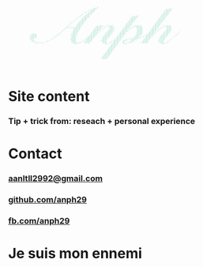 
<pre style="font: 4px/2px monospace;color:#33BC8C;overflow:hidden;border:none">










                                                                           ;                                                                                        
                                                                        ;;;                                                                                         
                                                                      ;;;;                                                          `.,:;;                          
                                                                    ;.;;;`                                                          ;;;;;                           
                                                                  .: ;;;:                                                          ;;;;;:                           
                                                                 ;  ;;;;                                                           ;;;;;                            
                                                               `:  ;;;;                                                           ;;;;;                             
                                                              ;   ;;;;                                                           ,;;;;;                             
                                                             ;   ;;;;                                                            ;;;;;                              
                                                            ;   ;;;;,                                   `.,:;.                  ;;;;;`                              
                                                           :   ;;;;;                                   `;;;;;                  `;;;;;                               
                                                         `,   .;;;;                                    ;;;;;                   ;;;;;                                
                                                        .,    ;;;;                                    :;;;;,                  :;;;;,                                
                                                       ,.    ;;;;:                                    ;;;;;                   ;;;;;                                 
                                                      ..    ;;;;;                                    ;;;;;                   ;;;;;                                  
                                                     .,    .;;;;                                    `;;;;:                  `;;;;:                                  
                                                    `,     ;;;;:                                    ;;;;;                   ;;;;;                                   
                                                   `:     ;;;;;                                    ;;;;;                   :;;;;                                    
                                                   ;     `;;;;`                                    ;;;;:                   ;;;;;                                    
                                                  ;      ;;;;;            ,,::;;  `;;;;;`         ;;;;;   ;;;;;;          ;;;;;   `;;;;;:                           
                                                 ;      :;;;;            ,;;;;;  ;`  ;;;;        .;;;;  ;, ;;;;;;        `;;;;.  ;.  ;;;;                           
                                                ;:::::::;;;;;            ;;;;;  ;    ;;;;        ;;;;; ;    ;;;;;        ;;;;;  ;    :;;;.                          
                                               ;       ;;;;;            ;;;;;,`:     ;;;;       ;;;;; ;     :;;;;       ;;;;; `;     ;;;;.                          
                                              ;        ;;;;;            ;;;;;`,     ,;;;;       ;;;; ;      ,;;;;       ;;;;, :      ;;;;                           
                                             ;        :;;;;            ;;;;;`:      ;;;;;      ;;;;;;       ;;;;;      ;;;;; ;      ;;;;;       `                   
                                            :`        ;;;;;           .;;;;`;      ;;;;;      ,;;;;:        ;;;;;     .;;;; ;      ;;;;;        `                   
                                           ,.         ;;;;`           ;;;;;;      ;;;;;,      ;;;;.         ;;;;;     ;;;;;;      ,;;;;:       :                    
                    ,;,                   ,.         ;;;;;           ;;;;;;      `;;;;;      ;;;;;:        `;;;;     ;;;;;;       ;;;;;       ;                     
                   ;;;;;                 :.          ;;;;;           ;;;;;       ;;;;;       ;;;;;         ;;;;;    ;;;;;,       ;;;;;       ;                      
                  `;;;;;                ;`           ;;;;           ;;;;;.      ;;;;;,      ;;;;;          ;;;;   .;;;;;;,      ;;;;;:      :                       
                  ;;;;;;               ;            `;;;;          ;;;;;;      `;;;;;      :;;;;.         ;;;;` .; .;;;;;       ;;;;;      .                        
                  ;;;;;               ;             .;;;;         ;;;;;;       ;;;;;      .;;;;;         :;;;;;:   ;;;;;       ;;;;;      ``                        
                  ,;;               `;              ,;;;;        ;;;;;;        ;;;;.     `;;;;;      .;;;;;;;     ;;;;;`       ;;;;;     ``                         
                   ;;`             ;`               .;;;;       ; ;;;;;       ,;;;;     `,;;;;,   ;;;   ;;;,      ;;;;;       ,;;;;     .`                          
                   ,;;           ,:                  ;;;;      ; ;;;;;        :;;;,    ,.;;;;;  ,;:    ;;;       ;;;;;        ,;;;;    ,`                           
                    `;;        ::                    ;;;;    ;, ,;;;;`        `;;;.   ; :;;;;   ;;    ;;;       ,;;;;,         ;;;.   ;                             
                      .;;:,:;;                       `;;;;.;;   ;;;;;          ;;;; .;  ;;;;;   ;;  `;;         ;;;;;          ;;;; ,;                              
                                                       :;;.                     `;;,   ;;;;;     ,;;`                           .;;.                                
                                                                                      .;;;;,                                                                        
                                                                                      ;;;;;                                                                         
                                                                                     ;;;;;                                                                          
                                                                                     ;;;;;                                                                          
                                                                                    ;;;;;                                                                           
                                                                                   ,;;;;,                                                                           
                                                                                   ;;;;;                                                                            
                                                                                  ;;;;;`                                                                            
                                                                                  ;;;;;                                                                             
                                                                                 ;;;;;                                                                              
                                                                                :;;;;;                                                                              
                                                                                ;;;;;                                                                               
                                                                               ;;;;;.                                                                               
                                                                              `;;;;;                                                                                
                                                                              ;;;;;        










</pre>

# Site content
### Tip + trick from: reseach + personal experience

# Contact
### [aanltll2992@gmail.com](aanltll2992@gmail.com)
### [github.com/anph29](https://github.com/anph29)
### [fb.com/anph29](https://fb.com/anph29)

# Je suis mon ennemi
